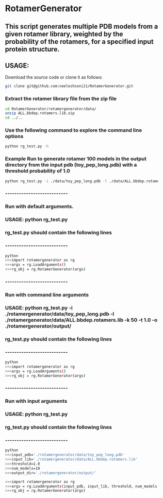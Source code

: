 # RotamerGenerator
## This script generates multiple PDB models from a given rotamer library, weighted by the probability of the rotamers, for a specified input protein structure.

## USAGE:

Download the source code or clone it as follows:
```bash
git clone git@github.com:neeleshsoni21/RotamerGenerator.git
```

### Extract the rotamer library file from the zip file
```bash
cd RotamerGenerator/rotamergenerator/data/
unzip ALL.bbdep.rotamers.lib.zip
cd ../..
```


### Use the following command to explore the command line options
```bash
python rg_test.py -h
```

### Example Run to generate rotamer 100 models in the output directory from the input pdb (toy_pep_long.pdb) with a threshold probability of 1.0 
```bash
python rg_test.py -i ./data/toy_pep_long.pdb -l ./data/ALL.bbdep.rotamers.lib -k 100 -t 1.0 -o ./output/
```


### ---------------------------
### Run with default arguments.
### USAGE: python rg_test.py
### rg_test.py should contain the following lines 
### ---------------------------
```bash
python
>>>import rotamergenerator as rg
>>>args = rg.LoadArguments()
>>>rg_obj = rg.RotamerGenerator(args)
```

### ---------------------------
### Run with command line arguments
### USAGE: python rg_test.py -i ./rotamergenerator/data/toy_pep_long.pdb -l ./rotamergenerator/data/ALL.bbdep.rotamers.lib -k 50 -t 1.0 -o ./rotamergenerator/output/
### rg_test.py should contain the following lines
### ---------------------------
```bash
python
>>>import rotamergenerator as rg
>>>args = rg.LoadArguments()
>>>rg_obj = rg.RotamerGenerator(args)
```

### ---------------------------
### Run with input arguments
### USAGE: python rg_test.py 
### rg_test.py should contain the following lines
### ---------------------------
```bash
python
>>>input_pdb='./rotamergenerator/data/toy_pep_long.pdb'
>>>input_lib='./rotamergenerator/data/ALL.bbdep.rotamers.lib'
>>>threshold=1.0
>>>num_models=10
>>>output_dir='./rotamergenerator/output/'

>>>import rotamergenerator as rg
>>>args = rg.LoadArguments(input_pdb, input_lib, threshold, num_models, output_dir)
>>>rg_obj = rg.RotamerGenerator(args)
```